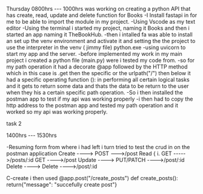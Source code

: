 Thursday
0800hrs --- 1000hrs
was working on creating a python API that has create, read, update and delete function for Books
-I Install fastapi in for me to be able to import the module in my project.
-Using Vscode as my text editor
-Using the terminal i started my project, naming it Books and then i started an app naming it TheBookHub.
-then i intalled fa 
was able to install an set up the venv environment and activate it and setting the the project to use the interpreter in the venv (
jimmy file) python.exe
-using uvicorn to start my app and the server.
-before implemented my work in my main project i created a python file (main.py)
were i tested my code from.
-so for my path operation it had a decorate @app followed by the HTTP method which in this case is .get then the specific or the urlpath("/")
then below it had a specific operating function (): in performing all certain logical tasks and  it gets to return some data and  thats the data 
to be return to the user when they his a certain specific path operation.
-So i then installed the postman app to test if my api was working properly
-i then had to copy the http address to the postman app and tested my path operation and it worked so my api was working properly.


task 2

1400hrs --- 1530hrs

-Resuming form from where i had left i turn tried to test the crud in on the postman application
Create ----> POST --->/post
Read {  i. GET ----->/posts/:id
	   GET	---->/post
Update ----> PUT/PATCH ---->/post/:id
Delete ----> Delete ---->/post/:id

C-create i then used @app.post("/create_posts")
		     def create_posts():
				return{"message": "succefully create post"}
